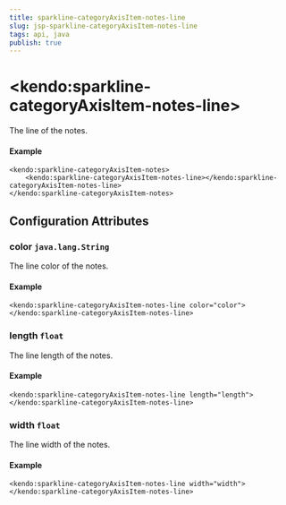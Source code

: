 ```yaml
---
title: sparkline-categoryAxisItem-notes-line
slug: jsp-sparkline-categoryAxisItem-notes-line
tags: api, java
publish: true
---
```


# \<kendo:sparkline-categoryAxisItem-notes-line\>

The line of the notes.

#### Example
    <kendo:sparkline-categoryAxisItem-notes>
        <kendo:sparkline-categoryAxisItem-notes-line></kendo:sparkline-categoryAxisItem-notes-line>
    </kendo:sparkline-categoryAxisItem-notes>

## Configuration Attributes

### color `java.lang.String`

The line color of the notes.

#### Example
    <kendo:sparkline-categoryAxisItem-notes-line color="color">
    </kendo:sparkline-categoryAxisItem-notes-line>

### length `float`

The line length of the notes.

#### Example
    <kendo:sparkline-categoryAxisItem-notes-line length="length">
    </kendo:sparkline-categoryAxisItem-notes-line>

### width `float`

The line width of the notes.

#### Example
    <kendo:sparkline-categoryAxisItem-notes-line width="width">
    </kendo:sparkline-categoryAxisItem-notes-line>

 
